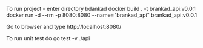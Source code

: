 To run project - enter directory bdankad
docker build . -t brankad_api:v0.0.1
docker run -d --rm -p 8080:8080 --name="brankad_api" brankad_api:v0.0.1

Go to browser and type
http://localhost:8080/

To run unit test do
go test -v ./api